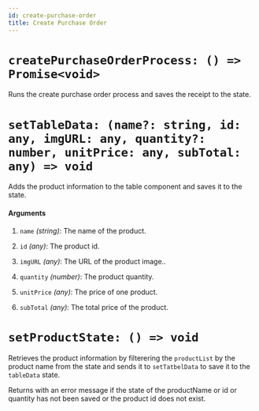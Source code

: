 ```yaml
---
id: create-purchase-order
title: Create Purchase Order
---
```


# `createPurchaseOrderProcess: () => Promise<void>`

Runs the create purchase order process and saves the receipt to the state.

# `setTableData: (name?: string, id: any, imgURL: any, quantity?: number, unitPrice: any, subTotal: any) => void`

Adds the product information to the table component and saves it to the state.

#### Arguments

1. `name` _(string)_: The name of the product.

2. `id` _(any)_: The product id.

3. `imgURL` _(any)_: The URL of the product image..

4. `quantity` _(number)_: The product quantity.

5. `unitPrice` _(any)_: The price of one product.

6. `subTotal` _(any)_: The total price of the product.

# `setProductState: () => void`

Retrieves the product information by filterering the `productList` by the product name from the state and sends it to `setTatbelData` to save it to the `tableData` state.

Returns with an error message if the state of the productName or id or quantity has not been saved or the product id does not exist.
